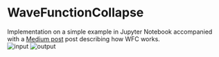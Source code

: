 # WaveFunctionCollapse
Implementation on a simple example in Jupyter Notebook accompanied with a [Medium post](https://medium.com/@mateuszbugaj5/wave-function-collapse-tutorial-with-a-basic-exmaple-implementation-in-python-152d83d5cdb1) post describing how WFC works.<br/>
![input](https://miro.medium.com/max/263/1*T1gK0DxMcAbNcXzSbtaXDg.png)
![output](https://miro.medium.com/max/251/1*xmEtG1rodwjgNZfEDQXfKA.png)
